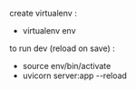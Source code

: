 create virtualenv :
- virtualenv env

to run dev (reload on save) : 
- source env/bin/activate 
- uvicorn server:app --reload

